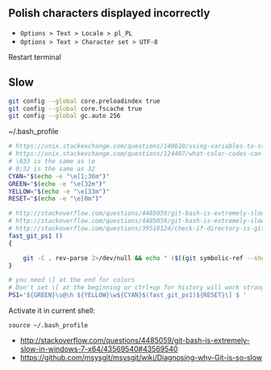 ## Polish characters displayed incorrectly

- `Options > Text > Locale > pl_PL`
- `Options > Text > Character set > UTF-8`

Restart terminal

## Slow

```bash
git config --global core.preloadindex true
git config --global core.fscache true
git config --global gc.auto 256
```

~/.bash_profile

```bash
# https://unix.stackexchange.com/questions/140610/using-variables-to-store-terminal-color-codes-for-ps1/140618#140618
# https://unix.stackexchange.com/questions/124407/what-color-codes-can-i-use-in-my-ps1-prompt
# \033 is the same as \e
# 0;32 is the same as 32
CYAN="$(echo -e "\e[1;36m")"
GREEN="$(echo -e "\e[32m")"
YELLOW="$(echo -e "\e[33m")"
RESET="$(echo -e "\e[0m")"

# http://stackoverflow.com/questions/4485059/git-bash-is-extremely-slow-in-windows-7-x64/19500237#19500237
# http://stackoverflow.com/questions/4485059/git-bash-is-extremely-slow-in-windows-7-x64/13476961#13476961
# http://stackoverflow.com/questions/39518124/check-if-directory-is-git-repository-without-having-to-cd-into-it/39518382#39518382
fast_git_ps1 ()
{

    git -C . rev-parse 2>/dev/null && echo " ($((git symbolic-ref --short -q HEAD || git rev-parse -q --short HEAD) 2> /dev/null))"
}

# you need \] at the end for colors
# Don't set \[ at the beginning or ctrl+up for history will work strangely
PS1='${GREEN}\u@\h ${YELLOW}\w${CYAN}$(fast_git_ps1)${RESET}\] $ '
```

Activate it in current shell:

`source ~/.bash_profile`

- http://stackoverflow.com/questions/4485059/git-bash-is-extremely-slow-in-windows-7-x64/43569540#43569540
- https://github.com/msysgit/msysgit/wiki/Diagnosing-why-Git-is-so-slow
